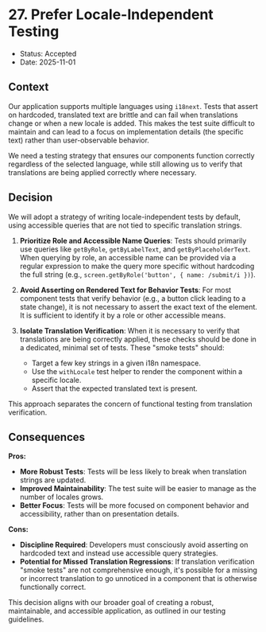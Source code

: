 # 27. Prefer Locale-Independent Testing

- Status: Accepted
- Date: 2025-11-01

## Context

Our application supports multiple languages using `i18next`. Tests that assert on hardcoded, translated text are brittle and can fail when translations change or when a new locale is added. This makes the test suite difficult to maintain and can lead to a focus on implementation details (the specific text) rather than user-observable behavior.

We need a testing strategy that ensures our components function correctly regardless of the selected language, while still allowing us to verify that translations are being applied correctly where necessary.

## Decision

We will adopt a strategy of writing locale-independent tests by default, using accessible queries that are not tied to specific translation strings.

1.  **Prioritize Role and Accessible Name Queries**: Tests should primarily use queries like `getByRole`, `getByLabelText`, and `getByPlaceholderText`. When querying by role, an accessible name can be provided via a regular expression to make the query more specific without hardcoding the full string (e.g., `screen.getByRole('button', { name: /submit/i })`).

2.  **Avoid Asserting on Rendered Text for Behavior Tests**: For most component tests that verify behavior (e.g., a button click leading to a state change), it is not necessary to assert the exact text of the element. It is sufficient to identify it by a role or other accessible means.

3.  **Isolate Translation Verification**: When it is necessary to verify that translations are being correctly applied, these checks should be done in a dedicated, minimal set of tests. These "smoke tests" should:
    - Target a few key strings in a given i18n namespace.
    - Use the `withLocale` test helper to render the component within a specific locale.
    - Assert that the expected translated text is present.

This approach separates the concern of functional testing from translation verification.

## Consequences

**Pros:**

- **More Robust Tests**: Tests will be less likely to break when translation strings are updated.
- **Improved Maintainability**: The test suite will be easier to manage as the number of locales grows.
- **Better Focus**: Tests will be more focused on component behavior and accessibility, rather than on presentation details.

**Cons:**

- **Discipline Required**: Developers must consciously avoid asserting on hardcoded text and instead use accessible query strategies.
- **Potential for Missed Translation Regressions**: If translation verification "smoke tests" are not comprehensive enough, it's possible for a missing or incorrect translation to go unnoticed in a component that is otherwise functionally correct.

This decision aligns with our broader goal of creating a robust, maintainable, and accessible application, as outlined in our testing guidelines.

